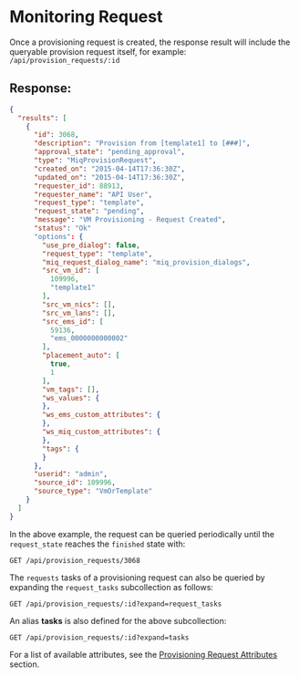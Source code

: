 # Monitoring Request

Once a provisioning request is created, the response result will include
the queryable provision request itself, for example:
`/api/provision_requests/:id`

## Response:

``` json
{
  "results": [
    {
      "id": 3068,
      "description": "Provision from [template1] to [###]",
      "approval_state": "pending_approval",
      "type": "MiqProvisionRequest",
      "created_on": "2015-04-14T17:36:30Z",
      "updated_on": "2015-04-14T17:36:30Z",
      "requester_id": 88913,
      "requester_name": "API User",
      "request_type": "template",
      "request_state": "pending",
      "message": "VM Provisioning - Request Created",
      "status": "Ok"
      "options": {
        "use_pre_dialog": false,
        "request_type": "template",
        "miq_request_dialog_name": "miq_provision_dialogs",
        "src_vm_id": [
          109996,
          "template1"
        ],
        "src_vm_nics": [],
        "src_vm_lans": [],
        "src_ems_id": [
          59136,
          "ems_0000000000002"
        ],
        "placement_auto": [
          true,
          1
        ],
        "vm_tags": [],
        "ws_values": {
        },
        "ws_ems_custom_attributes": {
        },
        "ws_miq_custom_attributes": {
        },
        "tags": {
        }
      },
      "userid": "admin",
      "source_id": 109996,
      "source_type": "VmOrTemplate"
    }
  ]
}
```

In the above example, the request can be queried periodically until the
`request_state` reaches the `finished` state with:

    GET /api/provision_requests/3068

<div class="note">

The `requests` tasks of a provisioning request can also be queried by
expanding the `request_tasks` subcollection as follows:

</div>

    GET /api/provision_requests/:id?expand=request_tasks

An alias **tasks** is also defined for the above subcollection:

    GET /api/provision_requests/:id?expand=tasks

For a list of available attributes, see the [Provisioning Request
Attributes](#provision-request-supported-attributes) section.
